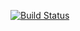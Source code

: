 [![Build Status](https://github.com/brentp/seqcover/workflows/ci/badge.svg?branch=simplify)](https://github.com/brentp/seqcover/actions)
